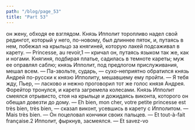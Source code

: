 ```yaml
---
path: "/blog/page_53"
title: "Part 53"
---
```


 он жену, обходя ее взглядом.
Князь Ипполит торопливо надел свой редингот, который у него, по-новому, был длиннее пяток, и, путаясь в нем, побежал на крыльцо за княгиней, которую лакей подсаживал в карету.
— Princesse, au revoir,1 — кричал он, путаясь языком так же, как и ногами.
Княгиня, подбирая платье, садилась в темноте кареты; муж ее оправлял саблю; князь Ипполит, под предлогом прислуживания, мешал всем.
— Па-звольте, сударь, — сухо-неприятно обратился князь Андрей по-русски к князю Ипполиту, мешавшему ему пройти.
— Я тебя жду, Пьер, — ласково и нежно проговорил тот же голос князя Андрея.
Форейтор тронулся, и карета загремела колесами. Князь Ипполит смеялся отрывисто, стоя на крыльце и дожидаясь виконта, которого он обещал довезти до дому.
— Eh bien, mon cher, votre petite princesse est très bien, très bien, — сказал виконт, усевшись в карету с Ипполитом. — Mais très bien. — Он поцеловал кончики своих пальцев. — Et tout-à-fait française.2
Ипполит, фыркнув, засмеялся.
— Et savez-vo
